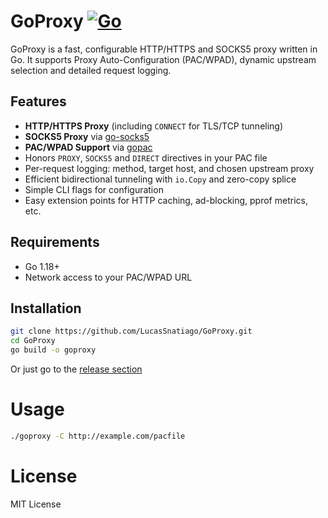 # GoProxy [![Go](https://github.com/LucasSnatiago/GoProxy/actions/workflows/go.yml/badge.svg)](https://github.com/LucasSnatiago/GoProxy/actions/workflows/go.yml)

GoProxy is a fast, configurable HTTP/HTTPS and SOCKS5 proxy written in Go. It supports Proxy Auto-Configuration (PAC/WPAD), dynamic upstream selection and detailed request logging.

## Features

- **HTTP/HTTPS Proxy** (including `CONNECT` for TLS/TCP tunneling)  
- **SOCKS5 Proxy** via [go-socks5](https://github.com/things-go/go-socks5)
- **PAC/WPAD Support** via [gopac](https://github.com/jackwakefield/gopac)  
- Honors `PROXY`, `SOCKS5` and `DIRECT` directives in your PAC file  
- Per-request logging: method, target host, and chosen upstream proxy  
- Efficient bidirectional tunneling with `io.Copy` and zero-copy splice  
- Simple CLI flags for configuration  
- Easy extension points for HTTP caching, ad-blocking, pprof metrics, etc.

## Requirements

- Go 1.18+  
- Network access to your PAC/WPAD URL

## Installation

```bash
git clone https://github.com/LucasSnatiago/GoProxy.git
cd GoProxy
go build -o goproxy
```

Or just go to the [release section](https://github.com/LucasSnatiago/GoProxy/releases/)

# Usage

```bash
./goproxy -C http://example.com/pacfile
```

# License

MIT License
